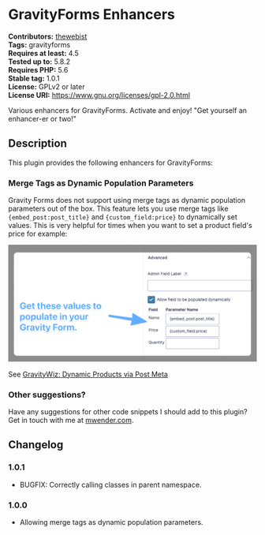# GravityForms Enhancers #
**Contributors:** [thewebist](https://profiles.wordpress.org/thewebist/)  
**Tags:** gravityforms  
**Requires at least:** 4.5  
**Tested up to:** 5.8.2  
**Requires PHP:** 5.6  
**Stable tag:** 1.0.1  
**License:** GPLv2 or later  
**License URI:** https://www.gnu.org/licenses/gpl-2.0.html  

Various enhancers for GravityForms. Activate and enjoy! "Get yourself an enhancer-er or two!"

## Description ##

This plugin provides the following enhancers for GravityForms:

### Merge Tags as Dynamic Population Parameters ###

Gravity Forms does not support using merge tags as dynamic population parameters out of the box. This feature lets you use merge tags like `{embed_post:post_title}` and `{custom_field:price}` to dynamically set values. This is very helpful for times when you want to set a product field's price for example:

![Populate a product field with your custom fields.](lib/img/example.png)

See [GravityWiz: Dynamic Products via Post Meta](https://gravitywiz.com/dynamic-products-via-post-meta/)

### Other suggestions? ###

Have any suggestions for other code snippets I should add to this plugin? Get in touch with me at [mwender.com](https://mwender.com).

## Changelog ##

### 1.0.1 ###
* BUGFIX: Correctly calling classes in parent namespace.

### 1.0.0 ###
* Allowing merge tags as dynamic population parameters.
